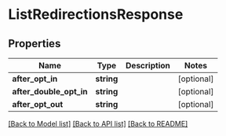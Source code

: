 # ListRedirectionsResponse

## Properties
Name | Type | Description | Notes
------------ | ------------- | ------------- | -------------
**after_opt_in** | **string** |  | [optional] 
**after_double_opt_in** | **string** |  | [optional] 
**after_opt_out** | **string** |  | [optional] 

[[Back to Model list]](../../README.md#documentation-for-models) [[Back to API list]](../../README.md#documentation-for-api-endpoints) [[Back to README]](../../README.md)

